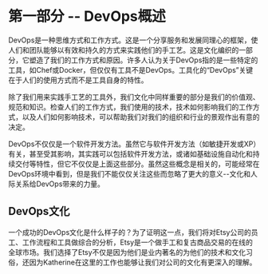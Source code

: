 # 第一部分 -- DevOps概述

DevOps是一种思维方式和工作方式。这是一个分享服务和发展同理心的框架，使人们和团队能够以有效和持久的方式来实践他们的手工艺。这是文化编织的一部分，它塑造了我们的工作方式和原因。许多人认为关于DevOps指的是一些特定的工具，如Chef或Docker，但仅仅有工具不是DevOps。工具化的“DevOps”关键在于人们的使用方式而不是工具自身的特性。

除了我们用来实践手工艺的工具外，我们文化中同样重要的部分是我们的价值观、规范和知识。检查人们的工作方式，我们使用的技术，技术如何影响我们的工作方式，以及人们如何影响技术，可以帮助我们对我们的组织和行业的景观作出有意的决定。

DevOps不仅仅是一个软件开发方法。虽然它与软件开发方法（如敏捷开发或XP）有关，甚至受其影响，其实践可以包括软件开发方法，或诸如基础设施自动化和持续交付等特性，但它不仅仅是上面这些部分。虽然这些概念是相关的，可能经常在DevOps环境中看到，但是我们不能仅仅关注这些而忽略了更大的意义--文化和人际关系给DevOps带来的力量。

## DevOps文化

一个成功的DevOps文化是什么样子的？为了证明这一点，我们将对Etsy公司的员工、工作流程和工具做综合的分析，Etsy是一个做手工和复古商品交易的在线的全球市场。我们选择了Etsy不仅是因为他们是业内著名的为他们的技术和文化习俗，还因为Katherine在这里的工作也能够让我们对公司的文化有更深入的理解。

